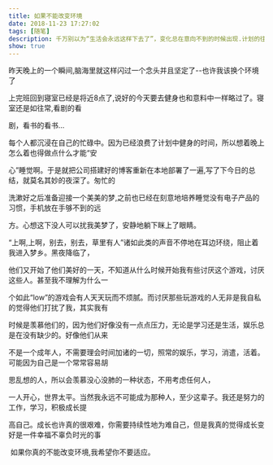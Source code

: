 ```yaml
---
title: 如果不能改变环境
date: 2018-11-23 17:27:02
tags: [随笔]
description: 千万别以为“生活会永远这样下去了”，变化总在意向不到的时候出现.计划的往往都实现不了,生活里充满"意外"
show: true
---
```


  	



​	昨天晚上的一个瞬间,脑海里就这样闪过一个念头并且坚定了--也许我该换个环境了

​	上完班回到寝室已经是将近8点了,说好的今天要去健身也和意料中一样略过了。寝室还是如往常,看剧的看

剧，看书的看书...

每个人都沉浸在自己的忙碌中。因为已经浪费了计划中健身的时间，所以想着晚上怎么着也得做点什么才能“安

心”睡觉啊。于是就把公司搭建好的博客重新在本地部署了一遍,写了下今日的总结，就莫名其妙的夜深了。匆忙的

洗漱好之后准备迎接一个美美的梦,之前也已经在刻意地培养睡觉没有电子产品的习惯，手机放在手够不到的远

方。心想这下没人可以扰我美梦了，安静地躺下眯上了眼睛。

​	“上啊,上啊，别去，别去，草里有人”诸如此类的声音不停地在耳边环绕，阻止着我进入梦乡。黑夜降临了，

他们又开始了他们美好的一天，不知道从什么时候开始我有些讨厌这个游戏，讨厌这些人。甚至我不理解为什么一

个如此“low”的游戏会有人天天玩而不烦腻。而讨厌那些玩游戏的人无非是我自私的觉得他们打扰了我，其实我有

时候是羡慕他们的，因为他们好像没有一点点压力，无论是学习还是生活，娱乐总是在没有缺少的。好像他们从来

不是一个成年人，不需要理会时间加诸的一切，照常的娱乐，学习，消遣，活着。可能因为自己是一个常常容易胡

思乱想的人，所以会羡慕没心没肺的一种状态，不用考虑任何人，

​	一人开心，世界太平。当然我永远不可能成为那种人，至少这辈子。我还是努力的工作，学习，积极成长提

高自己。成长也许真的很艰难，你需要持续性地为难自己，但是我真的觉得成长变好是一件幸福不辜负时光的事

​	如果你真的不能改变环境,我希望你不要适应。



